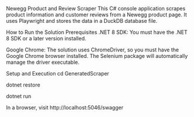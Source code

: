 Newegg Product and Review Scraper
This C# console application scrapes product information and customer reviews from a Newegg product page. It uses Playwright and stores the data in a DuckDB database file.

How to Run the Solution
Prerequisites
.NET 8 SDK: You must have the .NET 8 SDK or a later version installed.

Google Chrome: The solution uses ChromeDriver, so you must have the Google Chrome browser installed. The Selenium package will automatically manage the driver executable.

Setup and Execution
cd GeneratedScraper

dotnet restore

dotnet run

In a browser, visit http://localhost:5046/swagger

